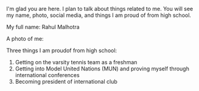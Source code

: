 
I'm glad you are here. I plan to talk about things related to me.
You will see my name, photo, social media, and things I am proud of from high school.

My full name: Rahul Malhotra

A photo of me:

Three things I am proudof from high school:
1. Getting on the varsity tennis team as a freshman
2. Getting into Model United Nations (MUN) and proving myself through international conferences
3. Becoming president of international club
